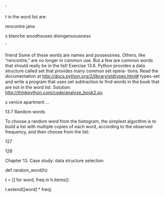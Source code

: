 ’

t in the word list are:

rencontre jane

s blanche woodhouses disingenuousness

’

friend Some of these words are names and possessives. Others, like “rencontre,” are no longer in common use. But a few are common words that should really be in the list! Exercise 13.6. Python provides a data structure called set that provides many common set opera- tions. Read the documentation at http://docs.python.org/2/library/stdtypes.html# types-set and write a program that uses set subtraction to ﬁnd words in the book that are not in the word list. Solution: http://thinkpython.com/code/analyze_book2.py.

s venice apartment ...

13.7 Random words

To choose a random word from the histogram, the simplest algorithm is to build a list with multiple copies of each word, according to the observed frequency, and then choose from the list:

127

128

Chapter 13. Case study: data structure selection

def random_word(h):

t = [] for word, freq in h.items():

t.extend([word] * freq)